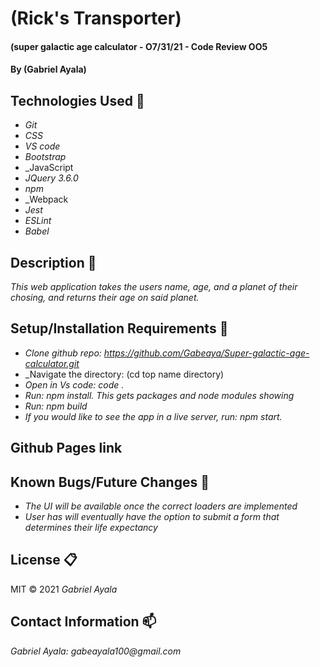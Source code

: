 # (Rick's Transporter)

#### (super galactic age calculator - O7/31/21 - Code Review OO5

#### By (Gabriel Ayala)

## Technologies Used :floppy_disk:

* _Git_
* _CSS_
* _VS code_
* _Bootstrap_
* _JavaScript
* _JQuery 3.6.0_
* _npm_
* _Webpack
* _Jest_
* _ESLint_
* _Babel_

## Description :page_with_curl:
_This web application takes the users name, age, and a planet of their chosing, and returns their age on said planet._

## Setup/Installation Requirements :triangular_ruler:

* _Clone github repo: https://github.com/Gabeaya/Super-galactic-age-calculator.git_
* _Navigate the directory: (cd top name directory)
* _Open in Vs code: code ._
* _Run: npm install. This  gets packages and node modules showing_
* _Run: npm build_
* _If you would like to see the app in a live server, run: npm start._

## Github Pages link

## Known Bugs/Future Changes :bug:

* _The UI will be available once the correct loaders are implemented_
* _User has will eventually have the option to submit a form that determines their life expectancy_

## License :clipboard:
MIT &copy; 2021 _Gabriel Ayala_
## Contact Information :mailbox:

_Gabriel Ayala:
gabeayala100@gmail.com_